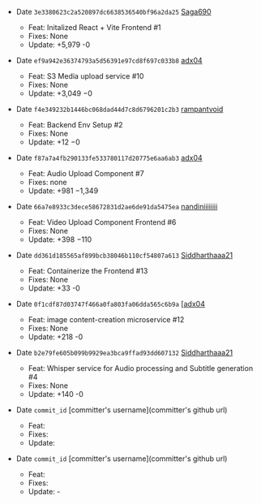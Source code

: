 - Date `3e3380623c2a520897dc6638536540bf96a2da25` [Saga690](https://github.com/Saga690)

  - Feat: Initalized React + Vite Frontend #1 
  - Fixes: None
  - Update: +5,979 -0

- Date `ef9a942e36374793a5d56391e97cd8f697c033b8` [adx04](https://github.com/adx04)

  - Feat: S3 Media upload service #10
  - Fixes: None
  - Update: +3,049 −0 

- Date `f4e349232b1446bc068dad44d7c8d6796201c2b3` [rampantvoid](https://github.com/rampantvoid)

  - Feat: Backend Env Setup #2
  - Fixes: None
  - Update: +12 −0

- Date `f87a7a4fb290133fe533780117d20775e6aa6ab3` [adx04](https://github.com/adx04)

  - Feat: Audio Upload Component #7
  - Fixes: none
  - Update: +981 −1,349

- Date `66a7e8933c3dece58672831d2ae6de91da5475ea` [nandiniiiiiiii](https://github.com/nandiniiiiiiii)

  - Feat: Video Upload Component Frontend #6
  - Fixes: None
  - Update: +398 −110 

- Date `dd361d185565af899bcb38046b110cf54807a613` [Siddharthaaa21](https://github.com/Siddharthaaa21)

  - Feat: Containerize the Frontend #13
  - Fixes: None
  - Update: +33 -0

- Date `0f1cdf87d03747f466a0fa803fa06dda565c6b9a` [[adx04](https://github.com/adx04)

  - Feat: image content-creation microservice #12 
  - Fixes: None
  - Update: +218 -0

- Date `b2e79fe605b099b9929ea3bca9ffad93dd607132` [Siddharthaaa21](https://github.com/Siddharthaaa21)

  - Feat: Whisper service for Audio processing and Subtitle generation #4
  - Fixes: None
  - Update: +140 -0

- Date `commit_id` [committer's username](committer's github url)

  - Feat: <for features>
  - Fixes: <for bug fixes>
  - Update: <for any update in the code>

- Date `commit_id` [committer's username](committer's github url)

  - Feat: <for features>
  - Fixes: <for bug fixes>
  - Update: <for any update in the code> -